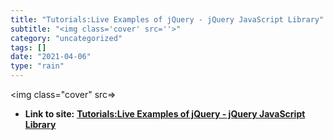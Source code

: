 ```yaml
---
title: "Tutorials:Live Examples of jQuery - jQuery JavaScript Library"
subtitle: "<img class='cover' src=''>"
category: "uncategorized"
tags: []
date: "2021-04-06"
type: "rain"
---
```

<img class="cover" src=>


* **Link to site:** **[Tutorials:Live Examples of jQuery - jQuery JavaScript Library](http://docs.jquery.com/Tutorials:Live_Examples_of_jQuery)**